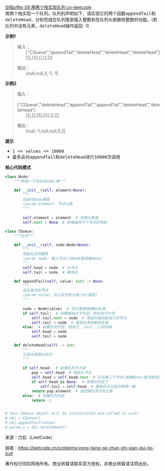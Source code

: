 [剑指offer 09 用两个栈实现队列 cn-leetcode](https://leetcode.cn/problems/yong-liang-ge-zhan-shi-xian-dui-lie-lcof/?plan=lcof&plan_progress=sisubu6)
<br>用两个栈实现一个队列。队列的声明如下，请实现它的两个函数<kbd>appendTail</kbd>和<kbd>deleteHead</kbd>，分别完成在队列尾部插入整数和在队列头部删除整数的功能。(若队列中没有元素，<kbd>deleteHead</kbd>操作返回 -1)

**示例1**
>输入：
> <br>&emsp;&emsp;["CQueue","appendTail","deleteHead","deleteHead","deleteHead"]
> <br>&emsp;&emsp;[[],[3],[],[],[]]
> 
>输出：
> <br>&emsp;&emsp;[null,null,3,-1,-1]

**示例2**
>输入：
> <br>&emsp;&emsp;["CQueue","deleteHead","appendTail","appendTail","deleteHead","deleteHead"]
> <br>&emsp;&emsp;[[],[],[5],[2],[],[]]
> 
>输出：
> <br>&emsp;&emsp;[null,-1,null,null,5,2]

**提示**
<ul>
<li><kbd>1 <= values <= 10000</kbd></li>
<li>最多会对<kbd>appendTail</kbd>和<kbd>deleteHead</kbd>进行<kbd>10000</kbd>次调用</li>
</ul>

**核心代码模式**

```python
class Node:
    """声明一个节点(Node)类"""

    def __init__(self, element=None):
        """
        初始化Node属性
        :param element: 节点元素
        """
        
        self.element = element  # 存储元素值
        self.next = None  # 存储指向下个节点的地址

class CQueue:
    """队列"""

    def __init__(self, node:Node=None):
        """
        初始化队列属性
        :param node: 输入节点(为Node类或者None)
        """
        self.head = node  # 头节点
        self.tail = node  # 尾结点

    def appendTail(self, value: int) -> None:
        """
        在队尾添加节点
        :param value: 加入队列的元素(int类型)
        """
        
        node = Node(value)  # 将元素转换成Node类
        if self.tail:  # 如果尾结点不为空，即队列不为空
            self.tail.next = node  # 尾指针指向新加入的节点
            self.tail = node  # 尾指针来到新的队尾
        else:  # 如果队列为空，则执行__init__()的内容
            self.head = node
            self.tail = node

    def deleteHead(self) -> int:
        """
        队首元素弹出队列
        """
        
        if self.head:  # 如果队列不为空
            pop = self.head  # 找到头节点
            self.head = self.head.next  # 队列第二个节点(或者None)成为新的头结点
            if self.head is None:  # 如果队列空了
                self.tail = self.head  # 尾结点与头结点保持一致
            return pop.element  # 返回弹出节点的元素
        else:  # 如果队列为空
            return -1


# Your CQueue object will be instantiated and called as such:
# obj = CQueue()
# obj.appendTail(value)
# param_2 = obj.deleteHead()
```

来源：力扣（LeetCode）

链接：https://leetcode.cn/problems/yong-liang-ge-zhan-shi-xian-dui-lie-lcof

著作权归领扣网络所有。商业转载请联系官方授权，非商业转载请注明出处。
